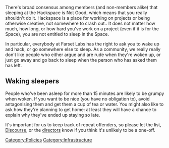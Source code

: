 There's broad consensus among members (and non-members alike) that sleeping at the Hackspace is Not Good, which means that you really shouldn't do it. Hackspace is a place for working on projects or being otherwise creative, not somewhere to crash out.. It does not matter how much, how long, or how hard you've work on a project (even if it is for the Space), you are not entitled to sleep in the Space.

In particular, everybody at Farset Labs has the right to ask you to wake up and hack, or go somewhere else to sleep. As a community, we really really don't like people who either argue and are rude when they're woken up, or just go away and go back to sleep when the person who has asked them has left.

Waking sleepers
---------------

People who've been asleep for more than 15 minutes are likely to be grumpy when woken. If you want to be nice (you have no obligation to), avoid antagonising them and get them a cup of tea or water. You might also like to ask how they're planning to get home: at least they will have a chance to explain why they've ended up staying so late.

It's important for us to keep track of repeat offenders, so please let the list, [Discourse](http://discourse.farsetlabs.org.uk), or the [directors](Organisation.md "wikilink") know if you think it's unlikely to be a one-off.

<Category:Policies> <Category:Infrastructure>
